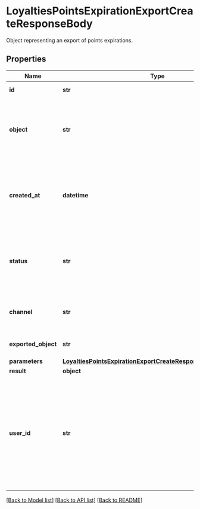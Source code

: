 # LoyaltiesPointsExpirationExportCreateResponseBody

Object representing an export of points expirations. 

## Properties
Name | Type | Description | Notes
------------ | ------------- | ------------- | -------------
**id** | **str** | Unique export ID. | [optional] 
**object** | **str** | The type of object being represented. This object stores information about the export. | [optional] [default to 'export']
**created_at** | **datetime** | Timestamp representing the date and time when the export was scheduled in ISO 8601 format. | [optional] 
**status** | **str** | Status of the export. Informs you whether the export has already been completed. | [optional] [default to 'SCHEDULED']
**channel** | **str** | The channel through which the export was triggered. | [optional] 
**exported_object** | **str** | The type of exported object. | [optional] [default to 'points_expiration']
**parameters** | [**LoyaltiesPointsExpirationExportCreateResponseBodyParameters**](LoyaltiesPointsExpirationExportCreateResponseBodyParameters.md) |  | [optional] 
**result** | **object** | Always null. | [optional] 
**user_id** | **str** | &#x60;user_id&#x60; identifies the specific user who initiated the export through the Voucherify Dashboard. &#x60;user_id&#x60; is returned when the channel value is &#x60;WEBSITE&#x60;. | [optional] 

[[Back to Model list]](../README.md#documentation-for-models) [[Back to API list]](../README.md#documentation-for-api-endpoints) [[Back to README]](../README.md)


